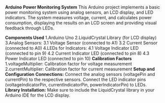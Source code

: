 **Arduino Power Monitoring System**
This Arduino project implements a basic power monitoring system using analog sensors, an LCD display, and LED indicators. The system measures voltage, current, and calculates power consumption, displaying the results on an LCD screen and providing visual feedback through LEDs.

**Components Used**
1.Arduino Uno
2.LiquidCrystal Library (for LCD display)
3.Analog Sensors:
3.1 Voltage Sensor (connected to A1)
3.2 Current Sensor (connected to A0)
4.LEDs for Indicators:
4.1 Voltage Indicator LED (connected to pin 9)
4.2 Current Indicator LED (connected to pin 8)
4.3 Power Indicator LED (connected to pin 10)
**Calibration Factors**
1.voltageMultiplier: Calibration factor for voltage measurement
2.currentMultiplier: Calibration factor for current measurement
**Setup and Configuration**
**Connections:**
Connect the analog sensors (voltagePin and currentPin) to the respective sensors.
Connect the LED indicator pins (voltageIndicatorPin, currentIndicatorPin, powerIndicatorPin) to LEDs.
**Library Installation:**
Make sure to include the LiquidCrystal library in your Arduino IDE for the LCD display.

